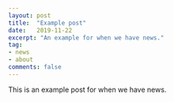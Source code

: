 ```yaml
---
layout: post
title:  "Example post"
date:   2019-11-22
excerpt: "An example for when we have news."
tag:
- news
- about
comments: false
---
```


This is an example post for when we have news. 